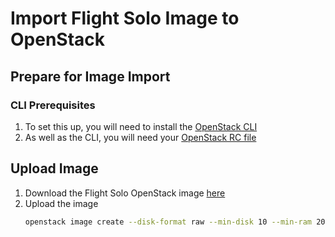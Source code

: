 # Import Flight Solo Image to OpenStack

## Prepare for Image Import 

### CLI Prerequisites

1. To set this up, you will need to install the [OpenStack CLI](https://docs.openstack.org/newton/user-guide/common/cli-install-openstack-command-line-clients.html)
1. As well as the CLI, you will need your [OpenStack RC file](https://docs.openstack.org/newton/user-guide/common/cli-set-environment-variables-using-openstack-rc.html)

## Upload Image

1. Download the Flight Solo OpenStack image [here](https://repo.openflighthpc.org/?prefix=images/FlightSolo/)
1. Upload the image
    ```bash
    openstack image create --disk-format raw --min-disk 10 --min-ram 2048 --file /path/to/Flight_Solo_VERSION_generic-cloudinit.raw Flight_Solo_VERSION_generic-cloudinit
    ```

